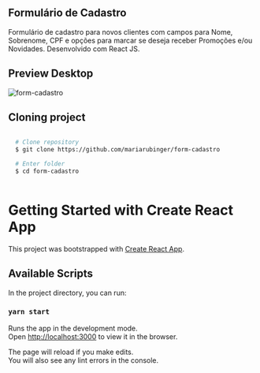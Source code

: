 ## Formulário de Cadastro 
Formulário de cadastro para novos clientes com campos para Nome, Sobrenome, CPF e opções para marcar se deseja receber Promoções e/ou Novidades.
Desenvolvido com React JS.


## Preview Desktop

![form-cadastro](https://user-images.githubusercontent.com/66969881/105424667-a7a16780-5c3f-11eb-8bc6-234ce1bba29f.png)


## Cloning project

```bash

  # Clone repository
  $ git clone https://github.com/mariarubinger/form-cadastro

  # Enter folder
  $ cd form-cadastro
  
  ```

# Getting Started with Create React App

This project was bootstrapped with [Create React App](https://github.com/facebook/create-react-app).

## Available Scripts

In the project directory, you can run:

### `yarn start`

Runs the app in the development mode.\
Open [http://localhost:3000](http://localhost:3000) to view it in the browser.

The page will reload if you make edits.\
You will also see any lint errors in the console.
